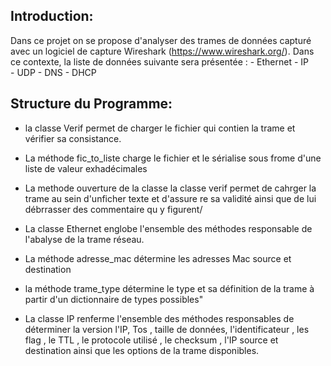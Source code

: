 ## Introduction:
  Dans ce projet on se propose d'analyser des trames de données capturé avec un logiciel de capture  Wireshark (https://www.wireshark.org/). Dans ce contexte, la liste de données suivante sera présentée :
		- Ethernet 
		- IP  
		- UDP 
		- DNS 
        - DHCP 


## Structure du Programme:

 
- la classe  Verif  permet de charger le fichier qui contien la trame et vérifier sa consistance.


 - La méthode fic_to_liste charge le fichier et le sérialise sous frome d'une liste de valeur exhadécimales
 - La methode  ouverture de la classe la classe verif permet de cahrger la trame au sein d'unficher texte et d'assure re sa validité ainsi que de lui débrrasser des commentaire qu y figurent/  

-  La classe Ethernet  englobe l'ensemble des méthodes responsable de l'abalyse de la trame réseau.
-  La méthode  adresse_mac détermine les adresses Mac source et destination 
- la méthode trame_type  détermine le type et sa définition de la trame à partir d'un dictionnaire de types possibles"
- La classe IP renferme l'ensemble des méthodes responsables de déterminer     la version  l'IP, Tos , taille de données, l'identificateur , les flag , le TTL , le protocole utilisé , le checksum , l'IP source et destination ainsi que les options de la trame disponibles. 
